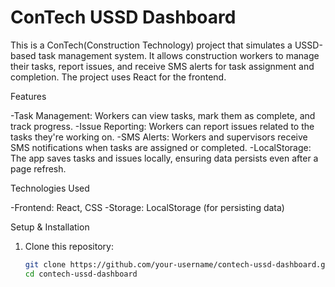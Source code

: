 # ConTech USSD Dashboard

This is a ConTech(Construction Technology) project that simulates a USSD-based task management system. It allows construction workers to manage their tasks, report issues, and receive SMS alerts for task assignment and completion. The project uses React for the frontend.

Features

-Task Management: Workers can view tasks, mark them as complete, and track progress.
-Issue Reporting: Workers can report issues related to the tasks they're working on.
-SMS Alerts: Workers and supervisors receive SMS notifications when tasks are assigned or completed.
-LocalStorage: The app saves tasks and issues locally, ensuring data persists even after a page refresh.

Technologies Used

-Frontend: React, CSS
-Storage: LocalStorage (for persisting data)

Setup & Installation

1. Clone this repository:
   ```bash
   git clone https://github.com/your-username/contech-ussd-dashboard.git
   cd contech-ussd-dashboard
